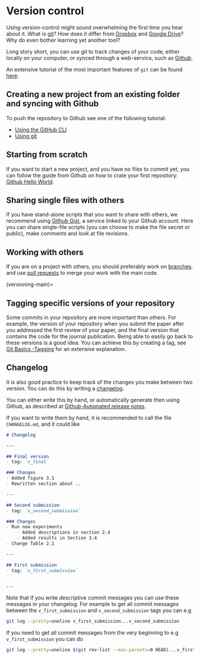 # Version control

Using version-control might sound overwhelming the first time you hear about it.
What is [git](https://git-scm.com/)? How does it differ from [Dropbox](https://www.dropbox.com/) and [Google Drive](https://drive.google.com/)? Why do even bother learning yet another tool?

Long story short, you can use git to track changes of your code, either locally on your computer, or synced through a web-service, such as [Github](https://github.com/).

An extensive tutorial of the most important features of `git` can be found [here](https://git-scm.com/docs/gittutorial).

## Creating a new project from an existing folder and syncing with Github
To push the repository to Github see one of the following tutorial:
- [Using the GitHub CLI](https://docs.github.com/en/get-started/importing-your-projects-to-github/importing-source-code-to-github/adding-locally-hosted-code-to-github#adding-a-local-repository-to-github-with-github-cli)
- [Using git](https://docs.github.com/en/get-started/importing-your-projects-to-github/importing-source-code-to-github/adding-locally-hosted-code-to-github#adding-a-local-repository-to-github-using-git)

## Starting from scratch 
If you want to start a new project, and you have no files to commit yet, you can follow the guide from Github on how to crate your first repository:
[Github Hello World](https://docs.github.com/en/get-started/quickstart/hello-world).

## Sharing single files with others
If you have stand-alone scripts that you want to share with others, we recommend using [Github Gist](https://gist.github.com/), a service linked to your Github account. Here you can share single-file scripts (you can choose to make the file secret or public), make comments and look at file revisions.

## Working with others
If you are on a project with others, you should preferably work on [branches](https://git-scm.com/book/en/v2/Git-Branching-Branches-in-a-Nutshell).
and use [pull requests](https://docs.github.com/en/pull-requests/collaborating-with-pull-requests/proposing-changes-to-your-work-with-pull-requests/about-pull-requests) to merge your work with the main code.

(versioning-main)=
## Tagging specific versions of your repository
Some commits in your repository are more important than others.
For example, the version of your repository when you submit the paper after you addressed the first review of your paper, and the final version that contains the code for the journal publication. Being able to easily go back to these versions is a good idea. You can achieve this by creating a tag, see [Git Basics -Tagging](https://git-scm.com/book/en/v2/Git-Basics-Tagging) for an extensive explanation.


## Changelog
It is also good practice to keep track of the changes you make between two version. You can do this by writing a [changelog](https://en.wikipedia.org/wiki/Changelog).

You can either write this by hand, or automatically generate then using Github, as described at [Github-Automated release notes](https://docs.github.com/en/repositories/releasing-projects-on-github/automatically-generated-release-notes).

If you want to write them by hand, it is recommended to call the file `CHANGELOG.md`, and it could like
```markdown
# Changelog

---

## Final version
- tag: `v_final`

### Changes
- Added figure 3.1
- Rewritten section about ..

---

## Second submission
- tag: `v_second_submission`

### Changes
- Run new experiments
    - Added descriptions in section 2.4
    - Added results in Section 3.4
- Change Table 2.1

---

## First submission
- tag: `v_first_submission`


---

```
Note that if you write descriptive commit messages you can use these messages in your changelog. For example to get all commit messages between the `v_first_submission` and `v_second_submission` tags you can e.g

```bash
git log --pretty=oneline v_first_submission...v_second_submission
```
If you need to get all commit messages from the very beginning to e.g `v_first_submission` you can do
```bash
git log --pretty=oneline $(git rev-list --max-parents=0 HEAD)...v_first_submission
```
